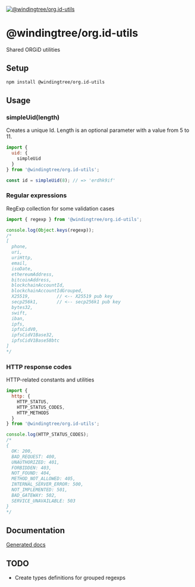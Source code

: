 [![@windingtree/org.id-utils](https://img.shields.io/npm/v/@windingtree/org.id-utils.svg)](https://www.npmjs.com/package/@windingtree/org.id-utils)
# @windingtree/org.id-utils
Shared ORGiD utilities

## Setup

```bash
npm install @windingtree/org.id-utils
```

## Usage

### simpleUid(length)

Creates a unique Id. Length is an optional parameter with a value from 5 to 11.

```javascript
import {
  uid: {
    simpleUid
  }
} from '@windingtree/org.id-utils';

const id = simpleUid(8); // => 'erdhk9if'
```

### Regular expressions

RegExp collection for some validation cases

```javascript
import { regexp } from '@windingtree/org.id-utils';

console.log(Object.keys(regexp));
/*
[
  phone,
  uri,
  uriHttp,
  email,
  isoDate,
  ethereumAddress,
  bitcoinAddress,
  blockchainAccountId,
  blockchainAccountIdGrouped,
  X25519,          // <-- X25519 pub key
  secp256k1,       // <-- secp256k1 pub key
  bytes32,
  swift,
  iban,
  ipfs,
  ipfsCidV0,
  ipfsCidV1Base32,
  ipfsCidV1Base58btc
]
*/
```

### HTTP response codes

HTTP-related constants and utilities

```javascript
import {
  http: {
    HTTP_STATUS,
    HTTP_STATUS_CODES,
    HTTP_METHODS
  }
} from '@windingtree/org.id-utils';

console.log(HTTP_STATUS_CODES);
/*
{
  OK: 200,
  BAD_REQUEST: 400,
  UNAUTHORIZED: 401,
  FORBIDDEN: 403,
  NOT_FOUND: 404,
  METHOD_NOT_ALLOWED: 405,
  INTERNAL_SERVER_ERROR: 500,
  NOT_IMPLEMENTED: 501,
  BAD_GATEWAY: 502,
  SERVICE_UNAVAILABLE: 503
}
*/
```

## Documentation

[Generated docs](docs#readme)

## TODO

- Create types definitions for grouped regexps
